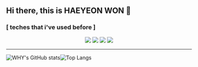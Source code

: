 
## Hi there, this is HAEYEON WON 👋

<!--
**HaeYeon-Won/HaeYeon-Won** is a ✨ _special_ ✨ repository because its `README.md` (this file) appears on your GitHub profile.

Here are some ideas to get you started:

- 🔭 I’m currently working on ...
- 🌱 I’m currently learning ...
- 👯 I’m looking to collaborate on ...
- 🤔 I’m looking for help with ...
- 💬 Ask me about ...
- 📫 How to reach me: ...
- 😄 Pronouns: ...
- ⚡ Fun fact: ...
-->
### [ teches that i've used before ]  
<div align="center"><img src="https://img.shields.io/badge/Python-skyblue?style=flat&logo=Python&logoColor=3776AB"/> <img src="https://img.shields.io/badge/-C++-000000?logo=c%2B%2B&style=flat"/> <img src="https://img.shields.io/badge/C-A8B9CC?style=flat-square&logo=C&logoColor=white"/> <img src="https://img.shields.io/badge/-ROS-navy"/></div>

---
![WHY's GitHub stats](https://github-readme-stats.vercel.app/api?username=HaeYeon-Won&show_icons=true&theme=tokyonight)![Top Langs](https://github-readme-stats.vercel.app/api/top-langs/?username=HaeYeon-Won&layout=compact&theme=tokyonight)
